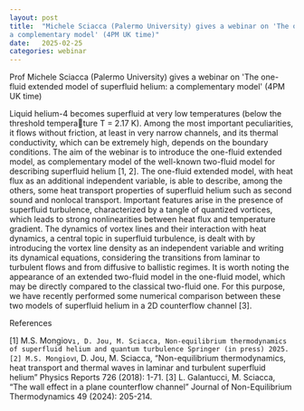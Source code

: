 ```yaml
---
layout: post
title:  "Michele Sciacca (Palermo University) gives a webinar on 'The one-fluid extended model of superfluid helium:
a complementary model' (4PM UK time)"
date:   2025-02-25
categories: webinar
---
```

Prof Michele Sciacca (Palermo University) gives a webinar on 'The one-fluid extended model of superfluid helium:
a complementary model' (4PM UK time)

Liquid helium-4 becomes superfluid at very low temperatures (below the threshold temperature T = 2.17 K). Among the most important peculiarities, it flows without friction, at least
in very narrow channels, and its thermal conductivity, which can be extremely high, depends
on the boundary conditions. The aim of the webinar is to introduce the one-fluid extended
model, as complementary model of the well-known two-fluid model for describing superfluid
helium [1, 2].
The one-fluid extended model, with heat flux as an additional independent variable, is able
to describe, among the others, some heat transport properties of superfluid helium such as
second sound and nonlocal transport. Important features arise in the presence of superfluid
turbulence, characterized by a tangle of quantized vortices, which leads to strong nonlinearities
between heat flux and temperature gradient.
The dynamics of vortex lines and their interaction with heat dynamics, a central topic in
superfluid turbulence, is dealt with by introducing the vortex line density as an independent
variable and writing its dynamical equations, considering the transitions from laminar to
turbulent flows and from diffusive to ballistic regimes.
It is worth noting the appearance of an extended two-fluid model in the one-fluid model,
which may be directly compared to the classical two-fluid one. For this purpose, we have
recently performed some numerical comparison between these two models of superfluid helium
in a 2D counterflow channel [3].

References

[1] M.S. Mongiov`ı, D. Jou, M. Sciacca, Non-equilibrium thermodynamics of superfluid helium
and quantum turbulence Springer (in press) 2025.
[2] M.S. Mongiov`ı, D. Jou, M. Sciacca, “Non-equilibrium thermodynamics, heat transport
and thermal waves in laminar and turbulent superfluid helium” Physics Reports 726
(2018): 1-71.
[3] L. Galantucci, M. Sciacca, “The wall effect in a plane counterflow channel” Journal of
Non-Equilibrium Thermodynamics 49 (2024): 205-214.
